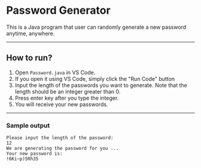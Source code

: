 # Password Generator

This is a Java program that user can randomly generate a new password anytime, anywhere.

---

## How to run?

1. Open `Password.java` in VS Code.
2. If you open it using VS Code, simply click the "Run Code" button
3. Input the length of the passwords you want to generate. Note that the length should be an integer greater than 0.
4. Press enter key after you type the integer.
5. You will receive your new passwords.

--- 
### Sample output
```
Please input the length of the password: 
12
We are generating the password for you ...
Your new password is: 
!6Ki~p)5Rh35
``````